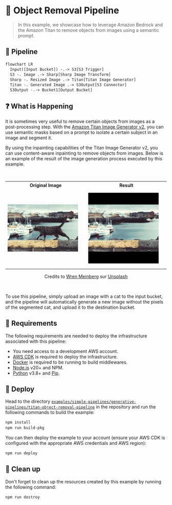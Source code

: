 # 🧽 Object Removal Pipeline

> In this example, we showcase how to leverage Amazon Bedrock and the Amazon Titan to remove objects from images using a semantic prompt.

## :dna: Pipeline

```mermaid
flowchart LR
  Input([Input Bucket]) -.-> S3[S3 Trigger]
  S3 -. Image .-> Sharp[Sharp Image Transform]
  Sharp -. Resized Image .-> Titan[Titan Image Generator]
  Titan -. Generated Image .-> S3Output[S3 Connector]
  S3Output -.-> Bucket1[Output Bucket]
```

## ❓ What is Happening

It is sometimes very useful to remove certain objects from images as a post-processing step. With the [Amazon Titan Image Generator v2](https://aws.amazon.com/fr/blogs/aws/amazon-titan-image-generator-v2-is-now-available-in-amazon-bedrock/), you can use semantic masks based on a prompt to isolate a certain subject in an image and segment it.

By using the inpainting capabilities of the Titan Image Generator v2, you can use content-aware inpainting to remove objects from images. Below is an example of the result of the image generation process executed by this example.

<br />
<p align="center">
  <table style="display: table; margin: auto">
    <tr>
      <th>Original Image</th>
      <th>Result</th>
    </tr>
    <tr>
      <td style="padding-top: 0.8em; padding-bottom: 1em">
        <img width="220" src="assets/original.png" alt="Original Image" />
      </td>
      <td style="padding-top: 0.8em; padding-bottom: 1em">
        <img width="220" src="assets/result.png" alt="Background Removed" />
      </td>
    </tr>
  </table>
  <p align="center">Credits to <a href="https://unsplash.com/fr/@wrenmeinberg?utm_content=creditCopyText&utm_medium=referral&utm_source=unsplash">Wren Meinberg</a> sur <a href="https://unsplash.com/fr/photos/chat-tigre-sur-le-rebord-AL2-t0GrSko?utm_content=creditCopyText&utm_medium=referral&utm_source=unsplash">Unsplash</a>
  </p>
</p>
<br />

To use this pipeline, simply upload an image with a cat to the input bucket, and the pipeline will automatically generate a new image without the pixels of the segmented cat, and upload it to the destination bucket.

## 📝 Requirements

The following requirements are needed to deploy the infrastructure associated with this pipeline:

- You need access to a development AWS account.
- [AWS CDK](https://docs.aws.amazon.com/cdk/latest/guide/getting_started.html#getting_started_install) is required to deploy the infrastructure.
- [Docker](https://docs.docker.com/get-docker/) is required to be running to build middlewares.
- [Node.js](https://nodejs.org/en/download/) v20+ and NPM.
- [Python](https://www.python.org/downloads/) v3.8+ and [Pip](https://pip.pypa.io/en/stable/installation/).

## 🚀 Deploy

Head to the directory [`examples/simple-pipelines/generative-pipelines/titan-object-removal-pipeline`](/examples/simple-pipelines/generative-pipelines/titan-object-removal-pipeline) in the repository and run the following commands to build the example:

```bash
npm install
npm run build-pkg
```

You can then deploy the example to your account (ensure your AWS CDK is configured with the appropriate AWS credentials and AWS region):

```bash
npm run deploy
```

## 🧹 Clean up

Don't forget to clean up the resources created by this example by running the following command:

```bash
npm run destroy
```
